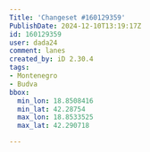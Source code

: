 ```yaml
---
Title: 'Changeset #160129359'
PublishDate: 2024-12-10T13:19:17Z
id: 160129359
user: dada24
comment: lanes
created_by: iD 2.30.4
tags:
- Montenegro
- Budva
bbox:
  min_lon: 18.8508416
  min_lat: 42.28754
  max_lon: 18.8533525
  max_lat: 42.290718

---
```

